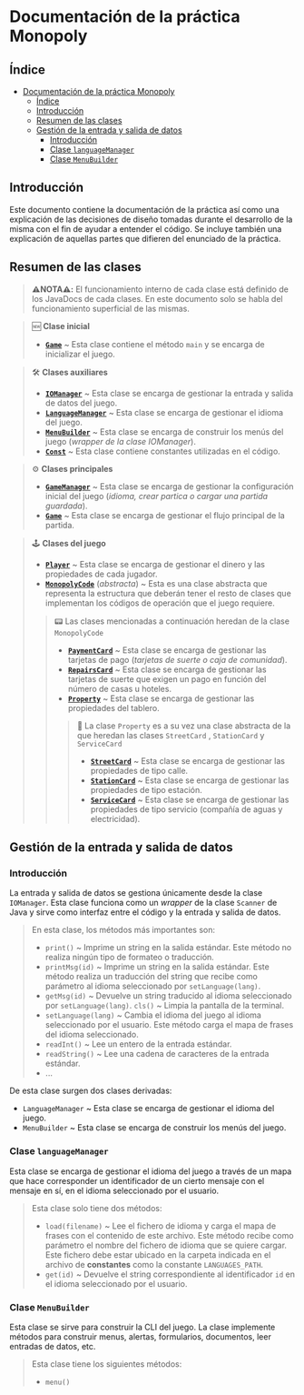 Documentación de la práctica Monopoly
======================================

## Índice

- [Documentación de la práctica Monopoly](#documentación-de-la-práctica-monopoly)
  - [Índice](#índice)
  - [Introducción](#introducción)
  - [Resumen de las clases](#resumen-de-las-clases)
  - [Gestión de la entrada y salida de datos](#gestión-de-la-entrada-y-salida-de-datos)
    - [Introducción](#introducción-1)
    - [Clase `languageManager`](#clase-languagemanager)
    - [Clase `MenuBuilder`](#clase-menubuilder)

## Introducción

Este documento contiene la documentación de la práctica así como una explicación de las decisiones de diseño tomadas durante el desarrollo de la misma con el fin de ayudar a entender el código. Se incluye también una explicación de aquellas partes que difieren del enunciado de la práctica.

## Resumen de las clases

> **⚠️NOTA⚠️:**
>  El funcionamiento interno de cada clase está definido de los JavaDocs de cada clases. En este documento solo se habla del funcionamiento superficial de las mismas.

> 🆕 **Clase inicial**
> - [**`Game`**](#game) ~ Esta clase contiene el método `main` y se encarga de inicializar el juego.

> 🛠️ **Clases auxiliares**
> - [**`IOManager`**](#iomanager) ~ Esta clase se encarga de gestionar la entrada y salida de datos del juego.
> - [**`LanguageManager`**](#languagemanager) ~ Esta clase se encarga de gestionar el idioma del juego.
> - [**`MenuBuilder`**](#menubuilder) ~ Esta clase se encarga de construir los menús del juego (*wrapper de la clase IOManager*).
> - [**`Const`**](#const) ~ Esta clase contiene constantes utilizadas en el código.

> ⚙️ **Clases principales**
> - [**`GameManager`**](#gamemanager) ~ Esta clase se encarga de gestionar la configuración inicial del juego (*idioma, crear partica o cargar una partida guardada*).
> - [**`Game`**](#game) ~ Esta clase se encarga de gestionar el flujo principal de la partida.

> 🕹️ **Clases del juego**
> - [**`Player`**](#player) ~ Esta clase se encarga de gestionar el dinero y las propiedades de cada jugador.
> - [**`MonopolyCode`**](#monopolycode) (*abstracta*) ~ Esta es una clase abstracta que representa la estructura que deberán tener el resto de clases que implementan los códigos de operación que el juego requiere.
>
> > 📟 Las clases mencionadas a continuación heredan de la clase `MonopolyCode`
> >
> > - [**`PaymentCard`**](#paymentcard) ~ Esta clase se encarga de gestionar las tarjetas de pago (*tarjetas de suerte o caja de comunidad*).
> > - [**`RepairsCard`**](#repairscard) ~ Esta clase se encarga de gestionar las tarjetas de suerte que exigen un pago en función del número de casas u hoteles.
> > - [**`Property`**](#property) ~ Esta clase se encarga de gestionar las propiedades del tablero.
> > > 🏦 La clase `Property` es a su vez una clase abstracta de la que heredan las clases `StreetCard` , `StationCard` y `ServiceCard`
> > > - [**`StreetCard`**](#streetcard) ~ Esta clase se encarga de gestionar las propiedades de tipo calle.
> > > - [**`StationCard`**](#stationcard) ~ Esta clase se encarga de gestionar las propiedades de tipo estación.
> > > - [**`ServiceCard`**](#servicecard) ~ Esta clase se encarga de gestionar las propiedades de tipo servicio (compañía de aguas y electricidad).

## Gestión de la entrada y salida de datos

### Introducción

La entrada y salida de datos se gestiona únicamente desde la clase `IOManager`. Esta clase funciona como un *wrapper* de la clase `Scanner` de Java y sirve como interfaz entre el código y la entrada y salida de datos.

> En esta clase, los métodos más importantes son:
> - `print()` ~ Imprime un string en la salida estándar. Este método no realiza ningún tipo de formateo o traducción.
> - `printMsg(id)` ~ Imprime un string en la salida estándar. Este método realiza un traducción del string que recibe como parámetro al idioma seleccionado por `setLanguage(lang)`.
> - `getMsg(id)` ~ Devuelve un string traducido al idioma seleccionado por `setLanguage(lang)`.
> `cls()` ~ Limpia la pantalla de la terminal.
> - `setLanguage(lang)` ~ Cambia el idioma del juego al idioma seleccionado por el usuario. Este método carga el mapa de frases del idioma seleccionado.
> - `readInt()` ~ Lee un entero de la entrada estándar.
> - `readString()` ~ Lee una cadena de caracteres de la entrada estándar.
> - ...

De esta clase surgen dos clases derivadas:

- `LanguageManager` ~ Esta clase se encarga de gestionar el idioma del juego.
- `MenuBuilder` ~ Esta clase se encarga de construir los menús del juego.

### Clase `languageManager`

Esta clase se encarga de gestionar el idioma del juego a través de un mapa que hace corresponder un identificador de un cierto mensaje con el mensaje en sí, en el idioma seleccionado por el usuario.

> Esta clase solo tiene dos métodos:
> 
> - `load(filename)` ~ Lee el fichero de idioma y carga el mapa de frases con el contenido de este archivo. Este método recibe como parámetro el nombre del fichero de idioma que se quiere cargar. Este fichero debe estar ubicado en la carpeta indicada en el archivo de **constantes** como la constante `LANGUAGES_PATH`.
> - `get(id)` ~ Devuelve el string correspondiente al identificador `id` en el idioma seleccionado por el usuario.

### Clase `MenuBuilder`

Esta clase se sirve para construir la CLI del juego. La clase implemente métodos para construir menus, alertas, formularios, documentos, leer entradas de datos, etc.

> Esta clase tiene los siguientes métodos:
>
> - `menu()`